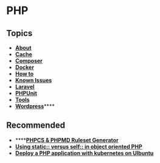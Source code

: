 # PHP

## Topics

* ****[**About**](about.md)****
* ****[**Cache**](cache.md)****
* ****[**Composer**](composer.md)****
* ****[**Docker**](docker.md)****
* ****[**How to**](how-to.md)****
* ****[**Known Issues**](known-issues.md)****
* ****[**Laravel**](laravel/)****
* ****[**PHPUnit**](tools/phpunit.md)****
* ****[**Tools**](tools/)****
* [**Wordpress**](wordpress/)****

## Recommended

* ****[**PHPCS & PHPMD Ruleset Generator**](http://edorian.github.io/php-coding-standard-generator/#phpcs)&#x20;
* ****[**Using static:: versus self:: in object oriented PHP**](https://www.leaseweb.com/labs/2014/04/static-versus-self-php/#:\~:text=Conclusion,like%20%E2%80%9Cget\_called\_class%E2%80%9D%20does\).)****
* ****[**Deploy a PHP application with kubernetes on UIbuntu**](https://www.digitalocean.com/community/tutorials/how-to-deploy-a-php-application-with-kubernetes-on-ubuntu-16-04-pt)****

##
